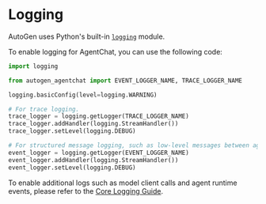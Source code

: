 # Logging

AutoGen uses Python's built-in [`logging`](https://docs.python.org/3/library/logging.html) module.

To enable logging for AgentChat, you can use the following code:

```python
import logging

from autogen_agentchat import EVENT_LOGGER_NAME, TRACE_LOGGER_NAME

logging.basicConfig(level=logging.WARNING)

# For trace logging.
trace_logger = logging.getLogger(TRACE_LOGGER_NAME)
trace_logger.addHandler(logging.StreamHandler())
trace_logger.setLevel(logging.DEBUG)

# For structured message logging, such as low-level messages between agents.
event_logger = logging.getLogger(EVENT_LOGGER_NAME)
event_logger.addHandler(logging.StreamHandler())
event_logger.setLevel(logging.DEBUG)
```

To enable additional logs such as model client calls and agent runtime events,
please refer to the [Core Logging Guide](../core-user-guide/framework/logging.md).